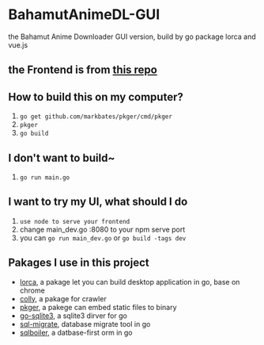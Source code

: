 # BahamutAnimeDL-GUI
the Bahamut Anime Downloader GUI version, build by go package lorca and vue.js
## the Frontend is from [this repo](https://github.com/txya900619/BahamutAnimeDL-frontend)
## How to build this on my computer?
  1. `go get github.com/markbates/pkger/cmd/pkger`
  2. `pkger`
  3. `go build`
## I don't want to build~
  1. `go run main.go`
## I want to try my UI, what should I do
  1. `use node to serve your frontend`
  2. change main_dev.go :8080 to your npm serve port
  3. you can `go run main_dev.go` or `go build -tags dev`
## Pakages I use in this project
  - [lorca](https://github.com/zserge/lorca), a pakage let you can build desktop application in go, base on chrome
  - [colly](https://github.com/gocolly/colly), a pakage for crawler
  - [pkger](https://github.com/markbates/pkger), a pakege can embed static files to binary 
  - [go-sqlite3](https://github.com/mattn/go-sqlite3), a sqlite3 dirver for go
  - [sql-migrate](https://github.com/rubenv/sql-migrate), database migrate tool in go
  - [sqlboiler](https://github.com/volatiletech/sqlboiler), a datbase-first orm in go
